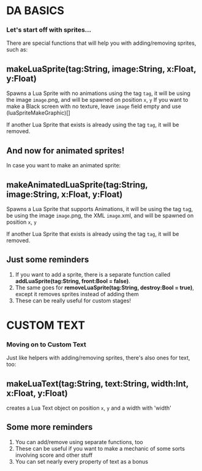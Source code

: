 # DA BASICS
### Let's start off with sprites...
There are special functions that will help you with adding/removing sprites, such as:
## makeLuaSprite(tag:String, image:String, x:Float, y:Float)
Spawns a Lua Sprite with no animations using the tag `tag`, it will be using the image `image`.png, and will be spawned on position `x`, `y` If you want to make a Black screen with no texture, leave `image` field empty and use (luaSpriteMakeGraphic)[]

If another Lua Sprite that exists is already using the tag `tag`, it will be removed.
## And now for animated sprites!
In case you want to make an animated sprite:
## makeAnimatedLuaSprite(tag:String, image:String, x:Float, y:Float)
Spawns a Lua Sprite that supports Animations, it will be using the tag `ta`g, be using the image `image`.png, the XML `image`.xml, and will be spawned on position `x`, `y`

If another Lua Sprite that exists is already using the tag `tag`, it will be removed.

## Just some reminders
1. If you want to add a sprite, there is a separate function called **addLuaSprite(tag:String, front:Bool = false)**.
2. The same goes for **removeLuaSprite(tag:String, destroy:Bool = true)**, except it removes sprites instead of adding them
3. These can be really useful for custom stages!

# CUSTOM TEXT
### Moving on to Custom Text
Just like helpers with adding/removing sprites, there's also ones for text, too:

## makeLuaText(tag:String, text:String, width:Int, x:Float, y:Float)
creates a Lua Text object on position `x`, `y` and a width with 'width'

## Some more reminders
1. You can add/remove using separate functions, too
2. These can be useful if you want to make a mechanic of some sorts involving score and other stuff
3. You can set nearly every property of text as a bonus
